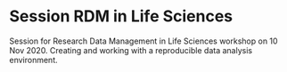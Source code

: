 # Session RDM in Life Sciences
Session for Research Data Management in Life Sciences workshop on 10 Nov 2020. Creating and working with a reproducible data analysis environment. 
